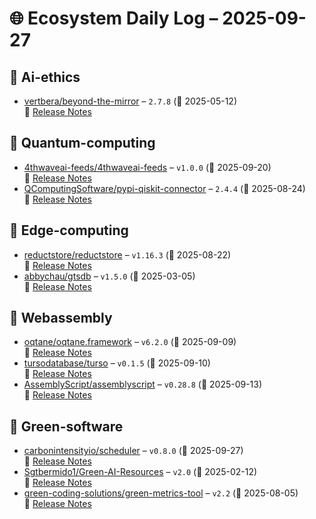 # 🌐 Ecosystem Daily Log – 2025-09-27

## 🔹 Ai-ethics
- [vertbera/beyond-the-mirror](https://github.com/vertbera/beyond-the-mirror/releases/tag/2.7.8) – `2.7.8` (📅 2025-05-12)  
  🔗 [Release Notes](https://github.com/vertbera/beyond-the-mirror/releases/tag/2.7.8)

## 🔹 Quantum-computing
- [4thwaveai-feeds/4thwaveai-feeds](https://github.com/4thwaveai-feeds/4thwaveai-feeds/releases/tag/v1.0.0) – `v1.0.0` (📅 2025-09-20)  
  🔗 [Release Notes](https://github.com/4thwaveai-feeds/4thwaveai-feeds/releases/tag/v1.0.0)
- [QComputingSoftware/pypi-qiskit-connector](https://github.com/QComputingSoftware/pypi-qiskit-connector/releases/tag/2.4.4) – `2.4.4` (📅 2025-08-24)  
  🔗 [Release Notes](https://github.com/QComputingSoftware/pypi-qiskit-connector/releases/tag/2.4.4)

## 🔹 Edge-computing
- [reductstore/reductstore](https://github.com/reductstore/reductstore/releases/tag/v1.16.3) – `v1.16.3` (📅 2025-08-22)  
  🔗 [Release Notes](https://github.com/reductstore/reductstore/releases/tag/v1.16.3)
- [abbychau/gtsdb](https://github.com/abbychau/gtsdb/releases/tag/v1.5.0) – `v1.5.0` (📅 2025-03-05)  
  🔗 [Release Notes](https://github.com/abbychau/gtsdb/releases/tag/v1.5.0)

## 🔹 Webassembly
- [oqtane/oqtane.framework](https://github.com/oqtane/oqtane.framework/releases/tag/v6.2.0) – `v6.2.0` (📅 2025-09-09)  
  🔗 [Release Notes](https://github.com/oqtane/oqtane.framework/releases/tag/v6.2.0)
- [tursodatabase/turso](https://github.com/tursodatabase/turso/releases/tag/v0.1.5) – `v0.1.5` (📅 2025-09-10)  
  🔗 [Release Notes](https://github.com/tursodatabase/turso/releases/tag/v0.1.5)
- [AssemblyScript/assemblyscript](https://github.com/AssemblyScript/assemblyscript/releases/tag/v0.28.8) – `v0.28.8` (📅 2025-09-13)  
  🔗 [Release Notes](https://github.com/AssemblyScript/assemblyscript/releases/tag/v0.28.8)

## 🔹 Green-software
- [carbonintensityio/scheduler](https://github.com/carbonintensityio/scheduler/releases/tag/v0.8.0) – `v0.8.0` (📅 2025-09-27)  
  🔗 [Release Notes](https://github.com/carbonintensityio/scheduler/releases/tag/v0.8.0)
- [Sgtbermido1/Green-AI-Resources](https://github.com/Sgtbermido1/Green-AI-Resources/releases/tag/v2.0) – `v2.0` (📅 2025-02-12)  
  🔗 [Release Notes](https://github.com/Sgtbermido1/Green-AI-Resources/releases/tag/v2.0)
- [green-coding-solutions/green-metrics-tool](https://github.com/green-coding-solutions/green-metrics-tool/releases/tag/v2.2) – `v2.2` (📅 2025-08-05)  
  🔗 [Release Notes](https://github.com/green-coding-solutions/green-metrics-tool/releases/tag/v2.2)